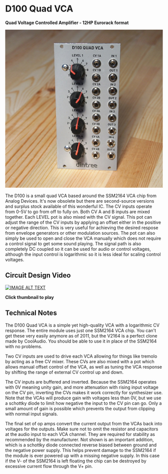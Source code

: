 # D100 Quad VCA

**Quad Voltage Controlled Amplifier - 12HP Eurorack format**

![D100 Quad VCA](D100-front-600.jpg)

The D100 is a small quad VCA based around the SSM2164 VCA chip from Analog Devices. It's now obsolete but there are second-source versions and surplus stock available of this wonderful IC. The CV inputs operate from 0-5V to go from off to fully on. Both CV A and B inputs are mixed together. Each LEVEL pot is also mixed with the CV signal. This pot can adjust the range of the CV inputs by applying an offset either in the positive or negative direction. This is very useful for achieving the desired respose from envelope generators or other modulation sources. The pot can also simply be used to open and close the VCA manually which does not require a control signal to get some sound playing. The signal path is also completely DC coupled so it can be used for audio or control voltages, although the input control is logarithmic so it is less ideal for scaling control voltages.

## Circuit Design Video
[![IMAGE ALT TEXT](http://img.youtube.com/vi/dqyWzp-3qls/0.jpg)](http://www.youtube.com/watch?v=dqyWzp-3qls "Synth Tech - Quad VCA Design")

**Click thumbnail to play**

## Technical Notes

The D100 Quad VCA is a simple yet high-quality VCA with a logarithmic CV response. The entire module uses just one SSM2164 VCA chip. You can't get these very easily anymore as of 2011, but the V2164 is a perfect clone made by CoolAudio. You should be able to use it in place of the SSM2164 with no problems.

Two CV inputs are used to drive each VCA allowing for things like tremolo by acting as a free CV mixer. These CVs are also mixed with a pot which allows manual offset control of the VCA, as well as tuning the VCA response by shifting the range of external CV control up and down.

The CV inputs are buffered and inverted. Because the SSM2164 operates with 0V meaning unity gain, and more attenuation with rising input voltage on the CV pin, inverting the CVs makes it work correctly for synthesizer use. Note that the VCAs will produce gain with voltages less than 0V, but we use a schottky diode to limit how negative the input to the CV pin can go. Only a small amount of gain is possible which prevents the output from clipping with normal input signals.

The final set of op amps convert the current output from the VCAs back into voltages for the outputs. Make sure not to omit the resistor and capacitors at the audio input to each VCA channel. They are required for stability as recommended by the manufacturer. Not shown is an important addition, which is a schottky diode connected reverse biased between ground and the negative power supply. This helps prevent damage to the SSM2164 if the module is ever powered up with a missing negative supply. In this case if the V- of the SSM2164 is left floating the chip can be destroyed by excessive current flow through the V+ pin.
